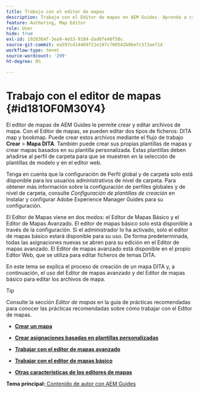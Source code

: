 ```yaml
---
title: Trabajo con el editor de mapas
description: Trabaje con el Editor de mapas en AEM Guides. Aprenda a crear y editar un archivo de mapa en el editor de mapas de AEM.
feature: Authoring, Map Editor
role: User
hide: true
exl-id: 1928364f-3ea9-4e53-9184-dad8fe40f58c
source-git-commit: ea597cd14469f21e197c700542b9be7c373aef14
workflow-type: tm+mt
source-wordcount: '299'
ht-degree: 0%

---
```


# Trabajo con el editor de mapas {#id181OF0M30Y4}

El editor de mapas de AEM Guides le permite crear y editar archivos de mapa. Con el Editor de mapas, se pueden editar dos tipos de ficheros: DITA map y bookmap. Puede crear estos archivos mediante el flujo de trabajo **Crear** \> **Mapa DITA**. También puede crear sus propias plantillas de mapas y crear mapas basados en su plantilla personalizada. Estas plantillas deben añadirse al perfil de carpeta para que se muestren en la selección de plantillas de modelo y en el editor web.

Tenga en cuenta que la configuración de Perfil global y de carpeta solo está disponible para los usuarios administrativos de nivel de carpeta. Para obtener más información sobre la configuración de perfiles globales y de nivel de carpeta, consulte *Configuración de plantillas de creación* en Instalar y configurar Adobe Experience Manager Guides para su configuración.

El Editor de Mapas viene en dos modos: el Editor de Mapas Básico y el Editor de Mapas Avanzado. El editor de mapas básico solo está disponible a través de la configuración. Si el administrador lo ha activado, solo el editor de mapas básico estará disponible para su uso. De forma predeterminada, todas las asignaciones nuevas se abren para su edición en el Editor de mapas avanzado. El Editor de mapas avanzado está disponible en el propio Editor Web, que se utiliza para editar ficheros de temas DITA.

En este tema se explica el proceso de creación de un mapa DITA y, a continuación, el uso del Editor de mapas avanzado y del Editor de mapas básico para editar los archivos de mapa.

>[!TIP]
>
> Consulte la sección *Editor de mapas* en la guía de prácticas recomendadas para conocer las prácticas recomendadas sobre cómo trabajar con el Editor de mapas.

- **[Crear un mapa](map-editor-create-map.md)**

- **[Crear asignaciones basadas en plantillas personalizadas](create-maps-customized-templates.md)**

- **[Trabajar con el editor de mapas avanzado](map-editor-advanced-map-editor.md)**

- **[Trabajar con el editor de mapas básico](map-editor-basic-map-editor.md)**

- **[Otras características de los editores de mapas](map-editor-other-features.md)**


**Tema principal:**&#x200B;[&#x200B; Contenido de autor con AEM Guides](authoring-content-xml-doc.md)
